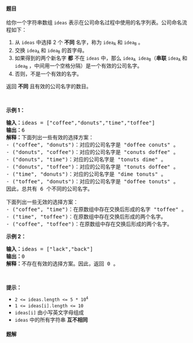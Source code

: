 #### 题目
<p>给你一个字符串数组 <code>ideas</code> 表示在公司命名过程中使用的名字列表。公司命名流程如下：</p>

<ol>
	<li>从 <code>ideas</code> 中选择 2 个 <strong>不同</strong> 名字，称为 <code>idea<sub>A</sub></code> 和 <code>idea<sub>B</sub></code> 。</li>
	<li>交换 <code>idea<sub>A</sub></code> 和 <code>idea<sub>B</sub></code> 的首字母。</li>
	<li>如果得到的两个新名字 <strong>都</strong> 不在 <code>ideas</code> 中，那么 <code>idea<sub>A</sub> idea<sub>B</sub></code>（<strong>串联</strong> <code>idea<sub>A</sub></code> 和 <code>idea<sub>B</sub></code> ，中间用一个空格分隔）是一个有效的公司名字。</li>
	<li>否则，不是一个有效的名字。</li>
</ol>

<p>返回 <strong>不同</strong> 且有效的公司名字的数目。</p>

<p>&nbsp;</p>

<p><strong>示例 1：</strong></p>

<pre><strong>输入：</strong>ideas = ["coffee","donuts","time","toffee"]
<strong>输出：</strong>6
<strong>解释：</strong>下面列出一些有效的选择方案：
- ("coffee", "donuts")：对应的公司名字是 "doffee conuts" 。
- ("donuts", "coffee")：对应的公司名字是 "conuts doffee" 。
- ("donuts", "time")：对应的公司名字是 "tonuts dime" 。
- ("donuts", "toffee")：对应的公司名字是 "tonuts doffee" 。
- ("time", "donuts")：对应的公司名字是 "dime tonuts" 。
- ("toffee", "donuts")：对应的公司名字是 "doffee tonuts" 。
因此，总共有 6 个不同的公司名字。

下面列出一些无效的选择方案：
- ("coffee", "time")：在原数组中存在交换后形成的名字 "toffee" 。
- ("time", "toffee")：在原数组中存在交换后形成的两个名字。
- ("coffee", "toffee")：在原数组中存在交换后形成的两个名字。
</pre>

<p><strong>示例 2：</strong></p>

<pre><strong>输入：</strong>ideas = ["lack","back"]
<strong>输出：</strong>0
<strong>解释：</strong>不存在有效的选择方案。因此，返回 0 。
</pre>

<p>&nbsp;</p>

<p><strong>提示：</strong></p>

<ul>
	<li><code>2 &lt;= ideas.length &lt;= 5 * 10<sup>4</sup></code></li>
	<li><code>1 &lt;= ideas[i].length &lt;= 10</code></li>
	<li><code>ideas[i]</code> 由小写英文字母组成</li>
	<li><code>ideas</code> 中的所有字符串 <strong>互不相同</strong></li>
</ul>


 #### 题解
